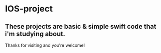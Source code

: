 # IOS-project

## These projects are **basic & simple** swift code that i'm studying about.

Thanks for visiting and you're welcome! 
